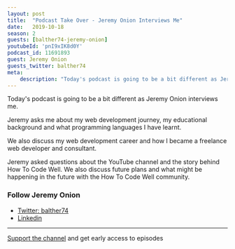 ```yaml
---
layout: post
title:  "Podcast Take Over - Jeremy Onion Interviews Me"
date:   2019-10-18
season: 2
guests: [balther74-jeremy-onion]
youtubeId: 'pnI9xIK8d0Y'
podcast_id: 11691893
guest: Jeremy Onion
guests_twitter: balther74
meta:
    description: "Today's podcast is going to be a bit different as Jeremy Onion interviews me."
---
```

Today's podcast is going to be a bit different as Jeremy Onion interviews me.

Jeremy asks me about my web development journey, my educational background and what programming languages I have learnt.

We also discuss my web development career and how I became a freelance web developer and consultant.

Jeremy asked questions about the YouTube channel and the story behind How To Code Well.  We also discuss future plans and what might be happening in the future with the How To Code Well community.

### Follow Jeremy Onion
- [Twitter: balther74](https://twitter.com/balther74)
- [Linkedin](https://www.linkedin.com/in/balther74/)

-------------------------------

[Support the channel](https://www.patreon.com/howToCodeWell) and get early access to episodes
